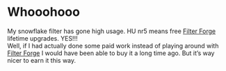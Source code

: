 <!--
  id: 313
  date: 2007-12-17T19:47:04
  modified: 2007-12-17T19:47:04
  slug: whooohooo
  type: post
  excerpt: <p>My snowflake filter has gone high usage. HU nr5 means free Filter Forge lifetime upgrades. YES!!! Well, if I had actually done some paid work instead of playing around with Filter Forge I would have been able to buy it a long time ago. But it&#8217;s way nicer to earn it this way.</p> 
  content: <p>My snowflake filter has gone high usage. HU nr5 means free <a href="http://www.filterforge.com?affiliateid=200070920" target="_blank">Filter Forge</a> lifetime upgrades. YES!!!<br /> Well, if I had actually done some paid work instead of playing around with <a href="http://www.filterforge.com?affiliateid=200070920" target="_blank">Filter Forge</a> I would have been able to buy it a long time ago. But it&#8217;s way nicer to earn it this way.</p> 
  categories: image
  tags: Filter Forge
-->

# Whooohooo

<p>My snowflake filter has gone high usage. HU nr5 means free <a href="http://www.filterforge.com?affiliateid=200070920" target="_blank">Filter Forge</a> lifetime upgrades. YES!!!<br />
Well, if I had actually done some paid work instead of playing around with <a href="http://www.filterforge.com?affiliateid=200070920" target="_blank">Filter Forge</a> I would have been able to buy it a long time ago. But it&#8217;s way nicer to earn it this way.</p>

